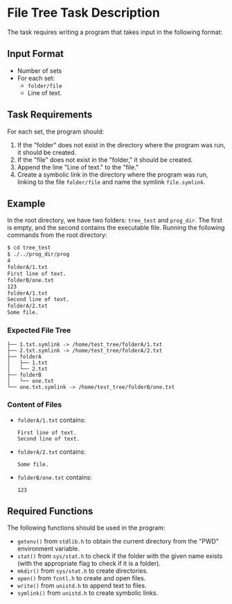 # File Tree Task Description

The task requires writing a program that takes input in the following format:

## Input Format
- Number of sets
- For each set:
  - `folder/file`
  - Line of text.

## Task Requirements
For each set, the program should:
1. If the "folder" does not exist in the directory where the program was run, it should be created.
2. If the "file" does not exist in the "folder," it should be created.
3. Append the line "Line of text." to the "file."
4. Create a symbolic link in the directory where the program was run, linking to the file `folder/file` and name the symlink `file.symlink`.

## Example

In the root directory, we have two folders: `tree_test` and `prog_dir`. The first is empty, and the second contains the executable file. Running the following commands from the root directory:

```bash
$ cd tree_test
$ ./../prog_dir/prog
4
folderA/1.txt
First line of text.
folderB/one.txt
123
folderA/1.txt
Second line of text.
folderA/2.txt
Some file.
```

### Expected File Tree

```
├── 1.txt.symlink -> /home/test_tree/folderA/1.txt
├── 2.txt.symlink -> /home/test_tree/folderA/2.txt
├── folderA
│   ├── 1.txt
│   └── 2.txt
├── folderB
│   └── one.txt
└── one.txt.symlink -> /home/test_tree/folderB/one.txt
```

### Content of Files

- `folderA/1.txt` contains:
  ```
  First line of text.
  Second line of text.
  ```

- `folderA/2.txt` contains:
  ```
  Some file.
  ```

- `folderB/one.txt` contains:
  ```
  123
  ```

## Required Functions

The following functions should be used in the program:

- `getenv()` from `stdlib.h` to obtain the current directory from the "PWD" environment variable.
- `stat()` from `sys/stat.h` to check if the folder with the given name exists (with the appropriate flag to check if it is a folder).
- `mkdir()` from `sys/stat.h` to create directories.
- `open()` from `fcntl.h` to create and open files.
- `write()` from `unistd.h` to append text to files.
- `symlink()` from `unistd.h` to create symbolic links.